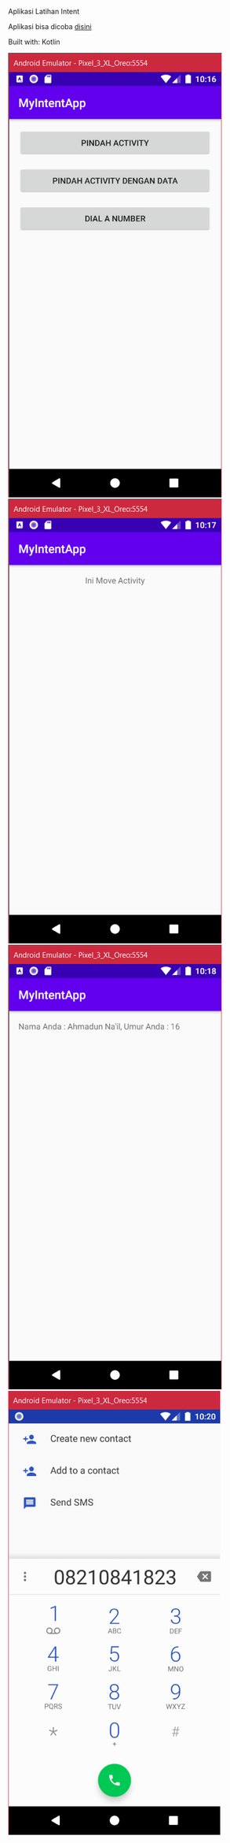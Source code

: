 Aplikasi Latihan  Intent

Aplikasi bisa dicoba [disini](https://github.com/ahmaduunnail/LatihanIntent/raw/master/app/release/app-release.apk)

Built with: Kotlin

![Home](https://github.com/ahmaduunnail/LatihanIntent/blob/master/img/home.png)
![Pindah Activity](https://github.com/ahmaduunnail/LatihanIntent/blob/master/img/pindah%20activity.png)
![Pindah Dengan Data](https://github.com/ahmaduunnail/LatihanIntent/blob/master/img/data.png)
![Pindah Dial](https://github.com/ahmaduunnail/LatihanIntent/blob/master/img/dial.png)
